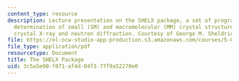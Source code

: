 ```yaml
---
content_type: resource
description: Lecture presentation on the SHELX package, a set of programs for the
  determination of small (SM) and macromolecular (MM) crystal structures by single
  crystal X-ray and neutron diffraction. Courtesy of George M. Sheldrick.
file: https://ol-ocw-studio-app-production.s3.amazonaws.com/courses/5-067-crystal-structure-refinement-fall-2009/3c5a5e00f071af4d04f377f9a52270e0_MIT5_067F09_lec2_shelx.pdf
file_type: application/pdf
resourcetype: Document
title: The SHELX Package
uid: 3c5a5e00-f071-af4d-04f3-77f9a52270e0
---
```

